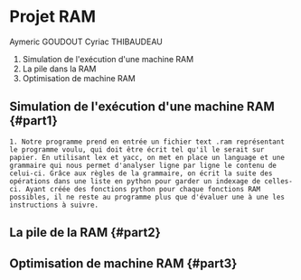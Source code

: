 # Projet RAM
Aymeric GOUDOUT
Cyriac THIBAUDEAU

1. Simulation de l'exécution d'une machine RAM 
2. La pile dans la RAM
3. Optimisation de machine RAM

## Simulation de l'exécution d'une machine RAM {#part1}

    1. Notre programme prend en entrée un fichier text .ram représentant le programme voulu, qui doit être écrit tel qu'il le serait sur papier. En utilisant lex et yacc, on met en place un language et une grammaire qui nous permet d'analyser ligne par ligne le contenu de celui-ci. Grâce aux règles de la grammaire, on écrit la suite des opérations dans une liste en python pour garder un indexage de celles-ci. Ayant créée des fonctions python pour chaque fonctions RAM possibles, il ne reste au programme plus que d'évaluer une à une les instructions à suivre.

## La pile de la RAM {#part2}

## Optimisation de machine RAM {#part3}

